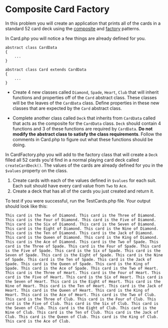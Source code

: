 # Composite Card Factory

In this problem you will create an application that prints all of the cards in a standard 52 card deck using the [composite](https://en.wikipedia.org/wiki/Composite_pattern) and [factory](https://en.wikipedia.org/wiki/Factory_method_pattern) patterns.

In Card.php you will notice a few things are already defined for you.

```
abstract class CardData
{
	...
}

abstract class Card extends CardData
{
	...
}
```
 
- Create 4 new classes called `Diamond`, `Spade`, `Heart`, `Club` that will inherit functions and properties off of the `Card` abstract class. These classes will be the leaves of the `CardData` class. Define properties in these new classes that are expected by the `Card` abstract class.

- Complete another class called `Deck` that inherits from `CardData` called  that acts as the composite for the `CardData` class. `Deck` should contain 4 functions and 3 of these functions are required by `CardData`. **Do not modify the abstract class to satisfy the class requirements**. Follow the comments in Card.php to figure out what these functions should be doing.

In CardFactory.php you will add to the factory class that will create a `Deck` filled all 52 cards you'd find in a normal playing card deck called `createCardDeck()`. The values of the cards are already defined for you in the `$values` property on the class.

1. Create cards with each of the values defined in `$values` for each suit. Each suit should have every card value from `Two` to `Ace`.
2. Create a deck that has all of the cards you just created and return it.

To test if you were successful, run the TestCards.php file. Your output should look like this:

```
This card is the Two of Diamond. This card is the Three of Diamond. This card is the Four of Diamond. This card is the Five of Diamond. This card is the Six of Diamond. This card is the Seven of Diamond. This card is the Eight of Diamond. This card is the Nine of Diamond. This card is the Ten of Diamond. This card is the Jack of Diamond. This card is the Queen of Diamond. This card is the King of Diamond. This card is the Ace of Diamond. This card is the Two of Spade. This card is the Three of Spade. This card is the Four of Spade. This card is the Five of Spade. This card is the Six of Spade. This card is the Seven of Spade. This card is the Eight of Spade. This card is the Nine of Spade. This card is the Ten of Spade. This card is the Jack of Spade. This card is the Queen of Spade. This card is the King of Spade. This card is the Ace of Spade. This card is the Two of Heart. This card is the Three of Heart. This card is the Four of Heart. This card is the Five of Heart. This card is the Six of Heart. This card is the Seven of Heart. This card is the Eight of Heart. This card is the Nine of Heart. This card is the Ten of Heart. This card is the Jack of Heart. This card is the Queen of Heart. This card is the King of Heart. This card is the Ace of Heart. This card is the Two of Club. This card is the Three of Club. This card is the Four of Club. This card is the Five of Club. This card is the Six of Club. This card is the Seven of Club. This card is the Eight of Club. This card is the Nine of Club. This card is the Ten of Club. This card is the Jack of Club. This card is the Queen of Club. This card is the King of Club. This card is the Ace of Club.

```
